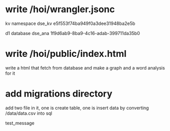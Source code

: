 # write /hoi/wrangler.jsonc

kv namespace
dse_kv
e5f553f74ba949f0a3dee31948ba2e5b

d1 database
dse_ana
1f9d6ab9-8ba9-4c16-adab-399711da35b0

# write /hoi/public/index.html
write a html that fetch from database and make a graph and a word analysis for it

# add migrations directory
add two file in it, one is create table, one is insert data by converting /data/data.csv into sql

test_message
